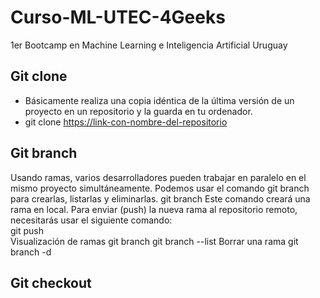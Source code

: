 # Curso-ML-UTEC-4Geeks
1er Bootcamp en Machine Learning e Inteligencia Artificial Uruguay
## Git clone
- Básicamente realiza una copia idéntica de la última versión de un proyecto en un repositorio y la guarda en tu ordenador.
- git clone <https://link-con-nombre-del-repositorio>

## Git branch
Usando ramas, varios desarrolladores pueden trabajar en paralelo en el mismo proyecto simultáneamente. Podemos usar el comando git branch para crearlas, listarlas y eliminarlas.
git branch <nombre-de-la-rama>
Este comando creará una rama en local. Para enviar (push) la nueva rama al repositorio remoto, necesitarás usar el siguiente comando:  
git push <nombre-remoto> <nombre-rama>  
Visualización de ramas
git branch
git branch --list
Borrar una rama
git branch -d <nombre-de-la-rama>  

## Git checkout
